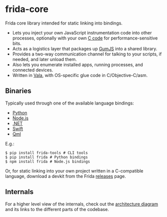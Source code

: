 # frida-core

Frida core library intended for static linking into bindings.

- Lets you inject your own JavaScript instrumentation code into other processes,
  optionally with your own [C code][] for performance-sensitive bits.
- Acts as a logistics layer that packages up [GumJS][] into a shared library.
- Provides a two-way communication channel for talking to your scripts,
  if needed, and later unload them.
- Also lets you enumerate installed apps, running processes, and connected
  devices.
- Written in [Vala][], with OS-specific glue code in C/Objective-C/asm.

## Binaries

Typically used through one of the available language bindings:

- [Python][]
- [Node.js][]
- [.NET][]
- [Swift][]
- [Qml][]

E.g.:

```console
$ pip install frida-tools # CLI tools
$ pip install frida # Python bindings
$ npm install frida # Node.js bindings
```

Or, for static linking into your own project written in a C-compatible language,
download a devkit from the Frida [releases][] page.

## Internals

For a higher level view of the internals, check out the [architecture diagram][]
and its links to the different parts of the codebase.


[C code]: https://frida.re/docs/javascript-api/#cmodule
[Vala]: https://wiki.gnome.org/Projects/Vala
[GumJS]: https://github.com/frida/frida-gum
[Python]: https://github.com/frida/frida-python
[Node.js]: https://github.com/frida/frida-node
[.NET]: https://github.com/frida/frida-clr
[Swift]: https://github.com/frida/frida-swift
[Qml]: https://github.com/frida/frida-qml
[releases]: https://github.com/frida/frida/releases
[architecture diagram]: https://frida.re/docs/hacking/
